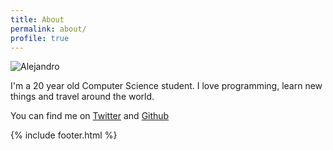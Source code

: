 ```yaml
---
title: About
permalink: about/
profile: true
---
```


![Alejandro](../assets/images/about/alex.png)

I'm a 20 year old Computer Science student. I love programming, learn new things and travel around the world. 

You can find me on [Twitter](https://twitter.com/Alexrs95) and [Github](https://github.com/Alexrs95/)

{% include footer.html %}